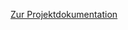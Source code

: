<a href="https://paper.dropbox.com/doc/Systemdokumentation-MMBall--AVgmL55D8UtURActJHlJQamoAQ-7sQnKzrwOTCAGBAkayey1">Zur Projektdokumentation</a>

